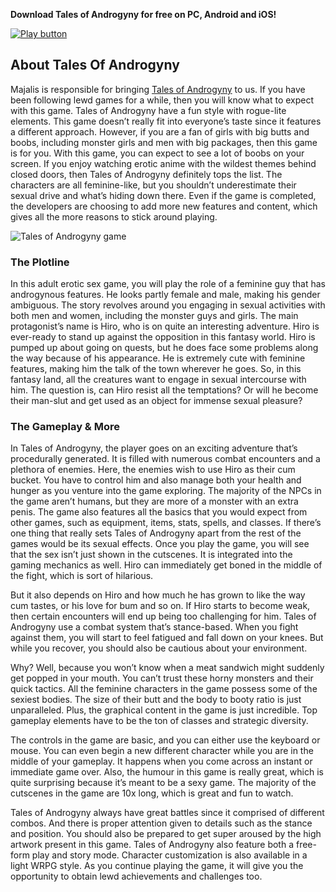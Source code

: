 **Download Tales of Androgyny for free on PC, Android and iOS!**

[![Play button](https://i.ibb.co/RTH762k/play-now-button.png)](https://talesofandrogyny.com/play-now/)

## About Tales Of Androgyny

Majalis is responsible for bringing [Tales of Androgyny](https://www.talesofandrogyny.com/) to us. If you have been following lewd games for a while, then you will know what to expect with this game. Tales of Androgyny have a fun style with rogue-lite elements. This game doesn’t really fit into everyone’s taste since it features a different approach. However, if you are a fan of girls with big butts and boobs, including monster girls and men with big packages, then this game is for you.
With this game, you can expect to see a lot of boobs on your screen. If you enjoy watching erotic anime with the wildest themes behind closed doors, then Tales of Androgyny definitely tops the list. The characters are all feminine-like, but you shouldn’t underestimate their sexual drive and what’s hiding down there. Even if the game is completed, the developers are choosing to add more new features and content, which gives all the more reasons to stick around playing.

![Tales of Androgyny game](https://talesofandrogyny.com/wp-content/uploads/tales-of-androgyny-game-banner.jpg)

### The Plotline

In this adult erotic sex game, you will play the role of a feminine guy that has androgynous features. He looks partly female and male, making his gender ambiguous. The story revolves around you engaging in sexual activities with both men and women, including the monster guys and girls. The main protagonist’s name is Hiro, who is on quite an interesting adventure. Hiro is ever-ready to stand up against the opposition in this fantasy world.
Hiro is pumped up about going on quests, but he does face some problems along the way because of his appearance. He is extremely cute with feminine features, making him the talk of the town wherever he goes. So, in this fantasy land, all the creatures want to engage in sexual intercourse with him. The question is, can Hiro resist all the temptations? Or will he become their man-slut and get used as an object for immense sexual pleasure?

### The Gameplay & More

In Tales of Androgyny, the player goes on an exciting adventure that’s procedurally generated. It is filled with numerous combat encounters and a plethora of enemies. Here, the enemies wish to use Hiro as their cum bucket. You have to control him and also manage both your health and hunger as you venture into the game exploring. The majority of the NPCs in the game aren’t humans, but they are more of a monster with an extra penis.
The game also features all the basics that you would expect from other games, such as equipment, items, stats, spells, and classes. If there’s one thing that really sets Tales of Androgyny apart from the rest of the games would be its sexual effects. Once you play the game, you will see that the sex isn’t just shown in the cutscenes. It is integrated into the gaming mechanics as well. Hiro can immediately get boned in the middle of the fight, which is sort of hilarious.

But it also depends on Hiro and how much he has grown to like the way cum tastes, or his love for bum and so on. If Hiro starts to become weak, then certain encounters will end up being too challenging for him. Tales of Androgyny use a combat system that’s stance-based. When you fight against them, you will start to feel fatigued and fall down on your knees. But while you recover, you should also be cautious about your environment.

Why? Well, because you won’t know when a meat sandwich might suddenly get popped in your mouth. You can’t trust these horny monsters and their quick tactics. All the feminine characters in the game possess some of the sexiest bodies. The size of their butt and the body to booty ratio is just unparalleled. Plus, the graphical content in the game is just incredible. Top gameplay elements have to be the ton of classes and strategic diversity.

The controls in the game are basic, and you can either use the keyboard or mouse. You can even begin a new different character while you are in the middle of your gameplay. It happens when you come across an instant or immediate game over. Also, the humour in this game is really great, which is quite surprising because it’s meant to be a sexy game. The majority of the cutscenes in the game are 10x long, which is great and fun to watch.

Tales of Androgyny always have great battles since it comprised of different combos. And there is proper attention given to details such as the stance and position. You should also be prepared to get super aroused by the high artwork present in this game. Tales of Androgyny also feature both a free-form play and story mode. Character customization is also available in a light WRPG style. As you continue playing the game, it will give you the opportunity to obtain lewd achievements and challenges too.
